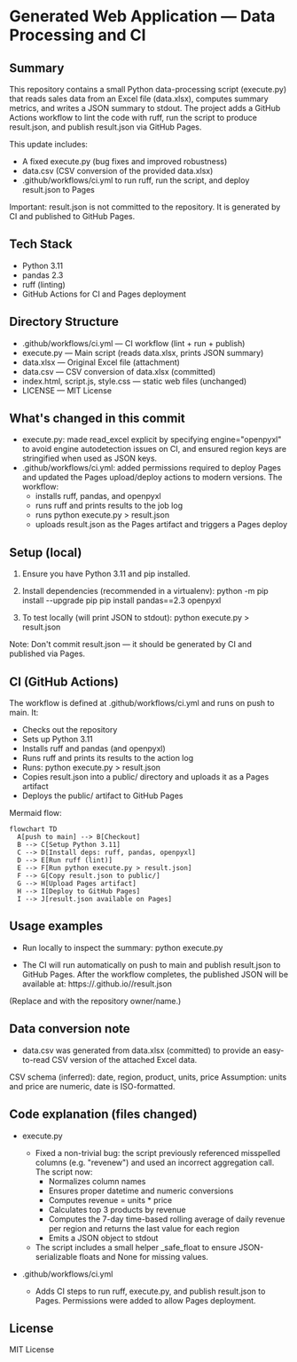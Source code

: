 # Generated Web Application — Data Processing and CI

## Summary
This repository contains a small Python data-processing script (execute.py) that reads sales data from an Excel file (data.xlsx), computes summary metrics, and writes a JSON summary to stdout. The project adds a GitHub Actions workflow to lint the code with ruff, run the script to produce result.json, and publish result.json via GitHub Pages.

This update includes:
- A fixed execute.py (bug fixes and improved robustness)
- data.csv (CSV conversion of the provided data.xlsx)
- .github/workflows/ci.yml to run ruff, run the script, and deploy result.json to Pages

Important: result.json is not committed to the repository. It is generated by CI and published to GitHub Pages.

## Tech Stack
- Python 3.11
- pandas 2.3
- ruff (linting)
- GitHub Actions for CI and Pages deployment

## Directory Structure
- .github/workflows/ci.yml — CI workflow (lint + run + publish)
- execute.py — Main script (reads data.xlsx, prints JSON summary)
- data.xlsx — Original Excel file (attachment)
- data.csv — CSV conversion of data.xlsx (committed)
- index.html, script.js, style.css — static web files (unchanged)
- LICENSE — MIT License

## What's changed in this commit
- execute.py: made read_excel explicit by specifying engine="openpyxl" to avoid engine autodetection issues on CI, and ensured region keys are stringified when used as JSON keys.
- .github/workflows/ci.yml: added permissions required to deploy Pages and updated the Pages upload/deploy actions to modern versions. The workflow:
  - installs ruff, pandas, and openpyxl
  - runs ruff and prints results to the job log
  - runs python execute.py > result.json
  - uploads result.json as the Pages artifact and triggers a Pages deploy

## Setup (local)
1. Ensure you have Python 3.11 and pip installed.
2. Install dependencies (recommended in a virtualenv):
   python -m pip install --upgrade pip
   pip install pandas==2.3 openpyxl

3. To test locally (will print JSON to stdout):
   python execute.py > result.json

Note: Don't commit result.json — it should be generated by CI and published via Pages.

## CI (GitHub Actions)
The workflow is defined at .github/workflows/ci.yml and runs on push to main. It:
- Checks out the repository
- Sets up Python 3.11
- Installs ruff and pandas (and openpyxl)
- Runs ruff and prints its results to the action log
- Runs: python execute.py > result.json
- Copies result.json into a public/ directory and uploads it as a Pages artifact
- Deploys the public/ artifact to GitHub Pages

Mermaid flow:

```mermaid
flowchart TD
  A[push to main] --> B[Checkout]
  B --> C[Setup Python 3.11]
  C --> D[Install deps: ruff, pandas, openpyxl]
  D --> E[Run ruff (lint)]
  E --> F[Run python execute.py > result.json]
  F --> G[Copy result.json to public/]
  G --> H[Upload Pages artifact]
  H --> I[Deploy to GitHub Pages]
  I --> J[result.json available on Pages]
```

## Usage examples
- Run locally to inspect the summary:
  python execute.py

- The CI will run automatically on push to main and publish result.json to GitHub Pages. After the workflow completes, the published JSON will be available at:
  https://<your-org-or-user>.github.io/<repo-name>/result.json

(Replace <your-org-or-user> and <repo-name> with the repository owner/name.)

## Data conversion note
- data.csv was generated from data.xlsx (committed) to provide an easy-to-read CSV version of the attached Excel data.

CSV schema (inferred): date, region, product, units, price
Assumption: units and price are numeric, date is ISO-formatted.

## Code explanation (files changed)
- execute.py
  - Fixed a non-trivial bug: the script previously referenced misspelled columns (e.g. "revenew") and used an incorrect aggregation call. The script now:
    - Normalizes column names
    - Ensures proper datetime and numeric conversions
    - Computes revenue = units * price
    - Calculates top 3 products by revenue
    - Computes the 7-day time-based rolling average of daily revenue per region and returns the last value for each region
    - Emits a JSON object to stdout
  - The script includes a small helper _safe_float to ensure JSON-serializable floats and None for missing values.

- .github/workflows/ci.yml
  - Adds CI steps to run ruff, execute.py, and publish result.json to Pages. Permissions were added to allow Pages deployment.

## License
MIT License
